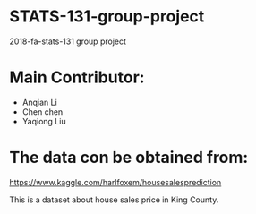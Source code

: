 # STATS-131-group-project
2018-fa-stats-131 group project

# Main Contributor:
- Anqian Li
- Chen chen
- Yaqiong Liu

# The data con be obtained from:
https://www.kaggle.com/harlfoxem/housesalesprediction

This is a dataset about house sales price in King County.

